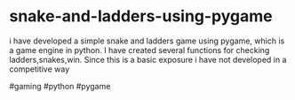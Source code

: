# snake-and-ladders-using-pygame
i have developed a simple snake and ladders game using pygame, which is a game engine in python. I have created several functions
for checking ladders,snakes,win. Since this is a basic exposure i have not developed in a competitive way

#gaming #python #pygame 
